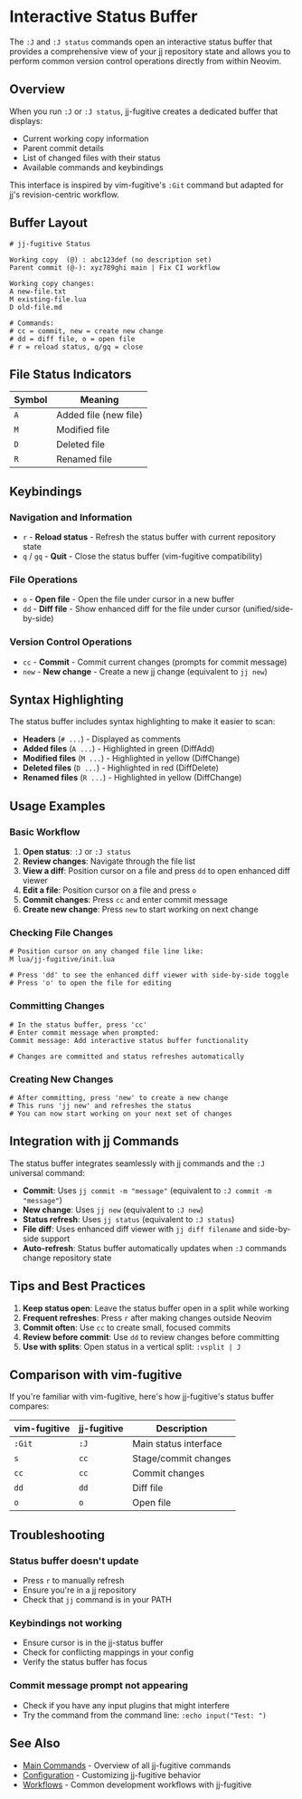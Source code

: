 # Interactive Status Buffer

The `:J` and `:J status` commands open an interactive status buffer that provides a comprehensive view of your jj repository state and allows you to perform common version control operations directly from within Neovim.

## Overview

When you run `:J` or `:J status`, jj-fugitive creates a dedicated buffer that displays:
- Current working copy information
- Parent commit details  
- List of changed files with their status
- Available commands and keybindings

This interface is inspired by vim-fugitive's `:Git` command but adapted for jj's revision-centric workflow.

## Buffer Layout

```
# jj-fugitive Status

Working copy  (@) : abc123def (no description set)
Parent commit (@-): xyz789ghi main | Fix CI workflow

Working copy changes:
A new-file.txt
M existing-file.lua
D old-file.md

# Commands:
# cc = commit, new = create new change
# dd = diff file, o = open file
# r = reload status, q/gq = close
```

## File Status Indicators

| Symbol | Meaning |
|--------|---------|
| `A` | Added file (new file) |
| `M` | Modified file |
| `D` | Deleted file |
| `R` | Renamed file |

## Keybindings

### Navigation and Information
- `r` - **Reload status** - Refresh the status buffer with current repository state
- `q` / `gq` - **Quit** - Close the status buffer (vim-fugitive compatibility)

### File Operations
- `o` - **Open file** - Open the file under cursor in a new buffer
- `dd` - **Diff file** - Show enhanced diff for the file under cursor (unified/side-by-side)

### Version Control Operations
- `cc` - **Commit** - Commit current changes (prompts for commit message)
- `new` - **New change** - Create a new jj change (equivalent to `jj new`)

## Syntax Highlighting

The status buffer includes syntax highlighting to make it easier to scan:
- **Headers** (`# ...`) - Displayed as comments
- **Added files** (`A ...`) - Highlighted in green (DiffAdd)
- **Modified files** (`M ...`) - Highlighted in yellow (DiffChange)  
- **Deleted files** (`D ...`) - Highlighted in red (DiffDelete)
- **Renamed files** (`R ...`) - Highlighted in yellow (DiffChange)

## Usage Examples

### Basic Workflow

1. **Open status**: `:J` or `:J status`
2. **Review changes**: Navigate through the file list
3. **View a diff**: Position cursor on a file and press `dd` to open enhanced diff viewer
4. **Edit a file**: Position cursor on a file and press `o`
5. **Commit changes**: Press `cc` and enter commit message
6. **Create new change**: Press `new` to start working on next change

### Checking File Changes

```
# Position cursor on any changed file line like:
M lua/jj-fugitive/init.lua

# Press 'dd' to see the enhanced diff viewer with side-by-side toggle
# Press 'o' to open the file for editing
```

### Committing Changes

```
# In the status buffer, press 'cc'
# Enter commit message when prompted:
Commit message: Add interactive status buffer functionality

# Changes are committed and status refreshes automatically
```

### Creating New Changes

```
# After committing, press 'new' to create a new change
# This runs 'jj new' and refreshes the status
# You can now start working on your next set of changes
```

## Integration with jj Commands

The status buffer integrates seamlessly with jj commands and the `:J` universal command:

- **Commit**: Uses `jj commit -m "message"` (equivalent to `:J commit -m "message"`)
- **New change**: Uses `jj new` (equivalent to `:J new`)
- **Status refresh**: Uses `jj status` (equivalent to `:J status`)
- **File diff**: Uses enhanced diff viewer with `jj diff filename` and side-by-side support
- **Auto-refresh**: Status buffer automatically updates when `:J` commands change repository state

## Tips and Best Practices

1. **Keep status open**: Leave the status buffer open in a split while working
2. **Frequent refreshes**: Press `r` after making changes outside Neovim
3. **Commit often**: Use `cc` to create small, focused commits
4. **Review before commit**: Use `dd` to review changes before committing
5. **Use with splits**: Open status in a vertical split: `:vsplit | J`

## Comparison with vim-fugitive

If you're familiar with vim-fugitive, here's how jj-fugitive's status buffer compares:

| vim-fugitive | jj-fugitive | Description |
|--------------|-------------|-------------|
| `:Git` | `:J` | Main status interface |
| `s` | `cc` | Stage/commit changes |
| `cc` | `cc` | Commit changes |
| `dd` | `dd` | Diff file |
| `o` | `o` | Open file |

## Troubleshooting

### Status buffer doesn't update
- Press `r` to manually refresh
- Ensure you're in a jj repository
- Check that `jj` command is in your PATH

### Keybindings not working
- Ensure cursor is in the jj-status buffer
- Check for conflicting mappings in your config
- Verify the status buffer has focus

### Commit message prompt not appearing
- Check if you have any input plugins that might interfere
- Try the command from the command line: `:echo input("Test: ")`

## See Also

- [Main Commands](commands.md) - Overview of all jj-fugitive commands
- [Configuration](configuration.md) - Customizing jj-fugitive behavior
- [Workflows](workflows.md) - Common development workflows with jj-fugitive